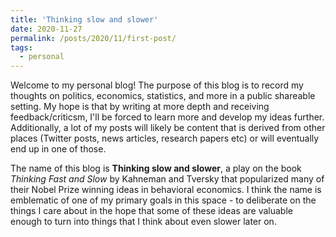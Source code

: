 ```yaml
---
title: 'Thinking slow and slower'
date: 2020-11-27
permalink: /posts/2020/11/first-post/
tags:
  - personal
---
```


Welcome to my personal blog! The purpose of this blog is to record my thoughts on politics, economics, statistics, and more in a public shareable setting. My hope is that by writing at more depth and receiving feedback/criticsm, I'll be forced to learn more and develop my ideas further. Additionally, a lot of my posts will likely be content that is derived from other places (Twitter posts, news articles, research papers etc) or will eventually end up in one of those. 

The name of this blog is <b>Thinking slow and slower</b>, a play on the book <i>Thinking Fast and Slow</i> by Kahneman and Tversky that popularized many of their Nobel Prize winning ideas in behavioral economics. I think the name is emblematic of one of my primary goals in this space - to deliberate on the things I care about in the hope that some of these ideas are valuable enough to turn into things that I think about even slower later on.